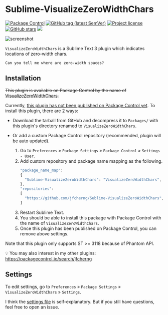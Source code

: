 # Sublime-VisualizeZeroWidthChars

<a href="https://packagecontrol.io/packages/VisualizeZeroWidthChars"><img alt="Package Control" src="https://img.shields.io/packagecontrol/dt/VisualizeZeroWidthChars?style=flat-square"></a>
<a href="https://github.com/jfcherng/Sublime-VisualizeZeroWidthChars/tags"><img alt="GitHub tag (latest SemVer)" src="https://img.shields.io/github/tag/jfcherng/Sublime-VisualizeZeroWidthChars?style=flat-square&logo=github"></a>
<a href="https://github.com/jfcherng/Sublime-VisualizeZeroWidthChars/blob/master/LICENSE"><img alt="Project license" src="https://img.shields.io/github/license/jfcherng/Sublime-VisualizeZeroWidthChars?style=flat-square&logo=github"></a>
<a href="https://github.com/jfcherng/Sublime-VisualizeZeroWidthChars/stargazers"><img alt="GitHub stars" src="https://img.shields.io/github/stars/jfcherng/Sublime-VisualizeZeroWidthChars?style=flat-square&logo=github"></a>
<a href="https://www.paypal.me/jfcherng/5usd" title="Donate to this project using Paypal"><img src="https://img.shields.io/badge/paypal-donate-blue.svg?style=flat-square&logo=paypal"></a>

![screenshot](https://raw.githubusercontent.com/jfcherng/Sublime-VisualizeZeroWidthChars/master/docs/screenshot.png)

`VisualizeZeroWidthChars` is a Sublime Text 3 plugin which indicates locations of zero-width chars.

```
Can you tel​l me wh​ere are ​zero-width spaces?
```


## Installation

~~This plugin is available on Package Control by the name of [VisualizeZeroWidthChars](https://packagecontrol.io/packages/VisualizeZeroWidthChars).~~

Currently, [this plugin has not been published on Package Control yet](https://github.com/wbond/package_control_channel/pull/7671).
To install this plugin, there are 2 ways:

- Download the tarball from GitHub and decompress it to `Packages/` 
  with this plugin's directory renamed to `VisualizeZeroWidthChars`.
- Or add a custom Package Control repository (recommended, plugin will be auto updated).

  1. Go to `Preferences` » `Package Settings` » `Package Control` » `Settings - User`.
  1. Add custom repository and package name mapping as the following.
     ```javascript
     "package_name_map":
     {
       "Sublime-VisualizeZeroWidthChars": "VisualizeZeroWidthChars",
     },
     "repositories":
     [
       "https://github.com/jfcherng/Sublime-VisualizeZeroWidthChars",
     ]
     ```
  1. Restart Sublime Text.
  1. You should be able to install this package with Package Control with the name of `VisualizeZeroWidthChars`.
  1. Once this plugin has been published on Package Control, you can remove above settings.

Note that this plugin only supports ST >= 3118 because of Phantom API.

💡 You may also interest in my other plugins: https://packagecontrol.io/search/jfcherng


## Settings

To edit settings, go to `Preferences` » `Package Settings` » `VisualizeZeroWidthChars` » `Settings`.

I think the [settings file](https://github.com/jfcherng/Sublime-VisualizeZeroWidthChars/blob/master/VisualizeZeroWidthChars.sublime-settings) 
is self-explanatory. But if you still have questions, feel free to open an issue.
